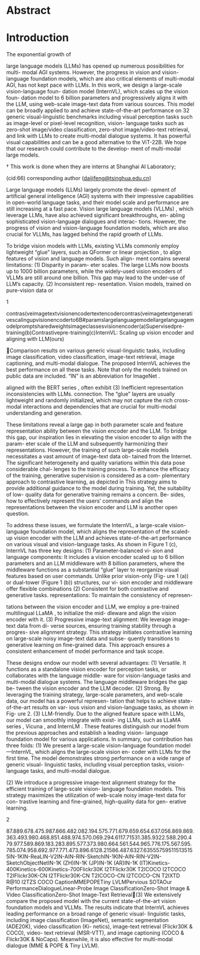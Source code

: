 # Abstract



# Introduction

The exponential growth of

large language models
(LLMs) has opened up numerous possibilities for multi-
modal AGI systems. However, the progress in vision and
vision-language foundation models, which are also critical
elements of multi-modal AGI, has not kept pace with LLMs.
In this work, we design a large-scale vision-language foun-
dation model (InternVL), which scales up the vision foun-
dation model to 6 billion parameters and progressively
aligns it with the LLM, using web-scale image-text data
from various sources. This model can be broadly applied
to and achieve state-of-the-art performance on 32 generic
visual-linguistic benchmarks including visual perception
tasks such as image-level or pixel-level recognition, vision-
language tasks such as zero-shot image/video classification,
zero-shot image/video-text retrieval, and link with LLMs to
create multi-modal dialogue systems. It has powerful visual
capabilities and can be a good alternative to the ViT-22B.
We hope that our research could contribute to the develop-
ment of multi-modal large models.

† This work is done when they are interns at Shanghai AI Laboratory;

(cid:66) corresponding author (daijifeng@tsinghua.edu.cn)

Large language models (LLMs) largely promote the devel-
opment of artificial general intelligence (AGI) systems with
their impressive capabilities in open-world language tasks,
and their model scale and performance are still increasing
at a fast pace. Vision large language models (VLLMs)
, which leverage
LLMs, have also achieved significant breakthroughs, en-
abling sophisticated vision-language dialogues and interac-
tions. However, the progress of vision and vision-language
foundation models, which are also crucial for VLLMs, has
lagged behind the rapid growth of LLMs.

To bridge vision models with LLMs, existing VLLMs
 commonly employ lightweight “glue”
layers, such as QFormer  or linear projection , to
align features of vision and language models. Such align-
ment contains several limitations: (1) Disparity in param-
eter scales. The large LLMs  now boosts up to 1000
billion parameters, while the widely-used vision encoders
of VLLMs are still around one billion. This gap may lead
to the under-use of LLM’s capacity. (2) Inconsistent rep-
resentation. Vision models, trained on pure-vision data or

1

contras(veimagetextvisionencodertextencodercontras(veimagetextgenerativescalingupvisionencoderto6B#paramslargelanguagemodellargelanguagemodelpromptsharedweightsimageclassesvisionencoder(a)Supervisedpre-training(b)Contrastivepre-training(c)InternVL: Scaling up vision encoder and aligning with LLM(ours)

Comparison results on various generic visual-linguistic tasks, including image classification, video classification, image-text
retrieval, image captioning, and multi-modal dialogue. The proposed InternVL achieves the best performance on all these tasks. Note that
only the models trained on public data are included. “IN” is an abbreviation for ImageNet .

aligned with the BERT series , often exhibit
(3) Inefficient
representation inconsistencies with LLMs.
connection. The “glue” layers are usually lightweight and
randomly initialized, which may not capture the rich cross-
modal interactions and dependencies that are crucial for
multi-modal understanding and generation.

These limitations reveal a large gap in both parameter
scale and feature representation ability between the vision
encoder and the LLM. To bridge this gap, our inspiration
lies in elevating the vision encoder to align with the param-
eter scale of the LLM and subsequently harmonizing their
representations. However, the training of such large-scale
models necessitates a vast amount of image-text data ob-
tained from the Internet. The significant heterogeneity and
quality variations within this data pose considerable chal-
lenges to the training process. To enhance the efficacy of
the training, generative supervision is considered as a com-
plementary approach to contrastive learning, as depicted in
This strategy aims to provide additional guidance
to the model during training. Yet, the suitability of low-
quality data for generative training remains a concern. Be-
sides, how to effectively represent the users’ commands and
align the representations between the vision encoder and
LLM is another open question.

To address these issues, we formulate the InternVL, a
large-scale vision-language foundation model, which aligns
the representation of the scaled-up vision encoder with the
LLM and achieves state-of-the-art performance on various
visual and vision-language tasks. As shown in Figure 1 (c),
InternVL has three key designs: (1) Parameter-balanced vi-
sion and language components: It includes a vision encoder
scaled up to 6 billion parameters and an LLM middleware
with 8 billion parameters, where the middleware functions
as a substantial “glue” layer to reorganize visual features
based on user commands. Unlike prior vision-only (Fig-
ure 1 (a)) or dual-tower (Figure 1 (b)) structures, our vi-
sion encoder and middleware offer flexible combinations
(2) Consistent
for both contrastive and generative tasks.
representations: To maintain the consistency of represen-

tations between the vision encoder and LLM, we employ a
pre-trained multilingual LLaMA , to initialize the mid-
dleware and align the vision encoder with it. (3) Progressive
image-text alignment: We leverage image-text data from di-
verse sources, ensuring training stability through a progres-
sive alignment strategy. This strategy initiates contrastive
learning on large-scale noisy image-text data and subse-
quently transitions to generative learning on fine-grained
data. This approach ensures a consistent enhancement of
model performance and task scope.

These designs endow our model with several advantages:
(1) Versatile. It functions as a standalone vision encoder for
perception tasks, or collaborates with the language middle-
ware for vision-language tasks and multi-modal dialogue
systems. The language middleware bridges the gap be-
tween the vision encoder and the LLM decoder. (2) Strong.
By leveraging the training strategy, large-scale parameters,
and web-scale data, our model has a powerful represen-
tation that helps to achieve state-of-the-art results on var-
ious vision and vision-language tasks, as shown in Fig-
ure 2. (3) LLM-friendly. Due to the aligned feature space
with LLMs, our model can smoothly integrate with exist-
ing LLMs, such as LLaMA series , Vicuna ,
and InternLM . These features distinguish our model
from the previous approaches and establish a leading vision-
language foundation model for various applications.
In summary, our contribution has three folds:
(1) We present a large-scale vision-language foundation
model—InternVL, which aligns the large-scale vision en-
coder with LLMs for the first time. The model demonstrates
strong performance on a wide range of generic visual-
linguistic tasks, including visual perception tasks, vision-
language tasks, and multi-modal dialogue.

(2) We introduce a progressive image-text alignment
strategy for the efficient
training of large-scale vision-
language foundation models. This strategy maximizes the
utilization of web-scale noisy image-text data for con-
trastive learning and fine-grained, high-quality data for gen-
erative learning.

2

87.889.678.475.987.866.482.082.194.575.771.679.659.654.637.056.869.869.363.493.980.468.851.488.974.570.069.294.6117.71531.385.9322.588.290.479.977.589.869.183.283.895.577.373.980.664.561.544.965.776.175.567.595.785.074.958.692.977.771.473.896.6128.21586.487.6327.635557595115135155IN-1KIN-ReaLIN-V2IN-AIN-RIN-SketchIN-1KIN-AIN-RIN-V2IN-SketchObjectNetIN-1K (ZH)IN-1K (JP)IN-1K (AR)IN-1K (IT)Kinetics-400Kinetics-600Kinetics-700Flickr30K I2TFlickr30K T2ICOCO I2TCOCO T2IFlickr30K-CN I2TFlickr30K-CN T2ICOCO-CN I2TCOCO-CN T2IXTD R@10 I2TZS COCO CaptionMMEPOPETiny LVLMPervious SOTAOur PerformanceDialogueLinear-Probe Image ClassificationZero-Shot Image & Video ClassificationZero-Shot Image-Text Retrieval(3) We extensively compare the proposed model with
the current state-of-the-art vision foundation models and
VLLMs.
The results indicate that InternVL achieves
leading performance on a broad range of generic visual-
linguistic tasks, including image classification (ImageNet),
semantic segmentation (ADE20K), video classification (Ki-
netics), image-text retrieval (Flickr30K & COCO), video-
text retrieval (MSR-VTT), and image captioning (COCO &
Flickr30K & NoCaps). Meanwhile, it is also effective for
multi-modal dialogue (MME & POPE & Tiny LVLM).

